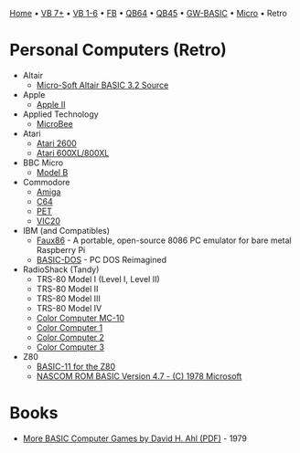 [Home](https://gotbasic.com) • [VB 7+](vb.md) • [VB 1-6](vb6.md) • [FB](freebasic.md) • [QB64](qb64.md) • [QB45](qb.md) • [GW-BASIC](gw-basic.md) • [Micro](micro.md) • Retro

# Personal Computers (Retro)

- Altair
  - [Micro-Soft Altair BASIC 3.2 Source](https://github.com/option8/Altair-BASIC)
- Apple
  - [Apple II](apple.md)
- Applied Technology
  - [MicroBee](microbee.md)
- Atari
  - [Atari 2600](atari.md)
  - [Atari 600XL/800XL](atari.md)
- BBC Micro
  - [Model B](bbc.md)
- Commodore
  - [Amiga](amiga.md)
  - [C64](c64.md)
  - [PET](pet.md)
  - [VIC20](vic20.md)
- IBM (and Compatibles)
  - [Faux86](https://github.com/paulwratt/Faux86) - A portable, open-source 8086 PC emulator for bare metal Raspberry Pi
  - [BASIC-DOS](https://github.com/jeffpar/basicdos) - PC DOS Reimagined
- RadioShack (Tandy)
  - TRS-80 Model I (Level I, Level II)
  - TRS-80 Model II
  - TRS-80 Model III
  - TRS-80 Model IV
  - [Color Computer MC-10](mc10.md)
  - [Color Computer 1](coco.md)
  - [Color Computer 2](coco.md)
  - [Color Computer 3](coco.md)
- Z80
  - [BASIC-11 for the Z80](https://github.com/hperaza/BASIC-11-Z80)
  - [NASCOM ROM BASIC Version 4.7 - (C) 1978 Microsoft](https://github.com/feilipu/NASCOM_BASIC_4.7)

# Books

- [More BASIC Computer Games by David H. Ahl (PDF)](https://www.atariarchives.org/morebasicgames/index.php) - 1979